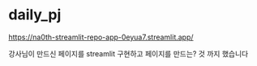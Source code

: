 ﻿# daily_pj

https://na0th-streamlit-repo-app-0eyua7.streamlit.app/

강사님이 만드신 페이지를 streamlit 구현하고 페이지를 만드는? 것 까지 했습니다
